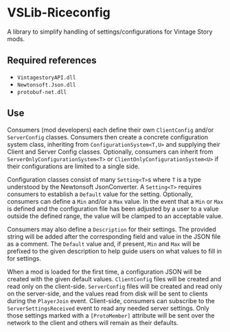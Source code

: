 # VSLib-Riceconfig
A library to simplify handling of settings/configurations for Vintage Story mods.

## Required references

* `VintagestoryAPI.dll`
* `Newtonsoft.Json.dll`
* `protobuf-net.dll`

## Use

Consumers (mod developers) each define their own `ClientConfig` and/or `ServerConfig` classes.
Consumers then create a concrete configuration system class, inheriting from `ConfigurationSystem<T,U>` and supplying their Client and Server Config classes.
Optionally, consumers can inherit from `ServerOnlyConfigurationSystem<T>` or `ClientOnlyConfigurationSystem<U>` if their configurations are limited to a single side.

Configuration classes consist of many `Setting<T>`s where `T` is a type understood by the Newtonsoft JsonConverter.
A `Setting<T>` requires consumers to establish a `Default` value for the setting.
Optionally, consumers can define a `Min` and/or a `Max` value.
In the event that a `Min` or `Max` is defined and the configuration file has been adjusted by a user to a value outside the defined range, the value will be clamped to an acceptable value.

Consumers may also define a `Description` for their settings.
The provided string will be added after the corresponding field and value in the JSON file as a comment.
The `Default` value and, if present, `Min` and `Max` will be prefixed to the given description to help guide users on what values to fill in for settings.

When a mod is loaded for the first time, a configuration JSON will be created with the given default values.
`ClientConfig` files will be created and read only on the client-side.
`ServerConfig` files will be created and read only on the server-side, and the values read from disk will be sent to clients during the `PlayerJoin` event.
Client-side, consumers can subscribe to the `ServerSettingsReceived` event to read any needed server settings.
Only those settings marked with a `[ProtoMember]` attribute will be sent over the network to the client and others will remain as their defaults.
